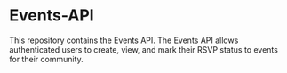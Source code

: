 # Events-API
This repository contains the Events API. The Events API allows authenticated users to create, view, and mark their RSVP status to events for their community.
